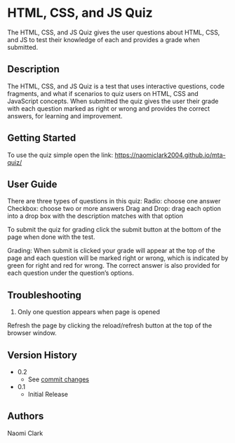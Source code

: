 # HTML, CSS, and JS Quiz

The HTML, CSS, and JS Quiz gives the user questions about HTML, CSS, and JS to test their knowledge of each and provides a grade when submitted.


## Description

The HTML, CSS, and JS Quiz is a test that uses interactive questions, code fragments, and what if scenarios to quiz users on  HTML, CSS and JavaScript concepts. When submitted the quiz gives the user their grade with each question marked as right or wrong and provides the correct answers, for learning and improvement.

## Getting Started
To use the quiz simple open the link: https://naomiclark2004.github.io/mta-quiz/

## User Guide
There are three types of questions in this quiz:
Radio: choose one answer
Checkbox: choose two or more answers
Drag and Drop: drag each option into a drop box with the description matches with that option

To submit the quiz for grading click the submit button at the bottom of the page when done with the test.

Grading: When submit is clicked your grade will appear at the top of the page and each question will be marked right or wrong, which is indicated by green for right and red for wrong. The correct answer is also provided for each question under the question’s options.

## Troubleshooting

1. Only one question appears when page is opened

Refresh the page by clicking the reload/refresh button at the top of the browser window.

## Version History

* 0.2
    * See [commit changes](https://github.com/naomiclark2004/mta-quiz/commits/main)
* 0.1
    * Initial Release

## Authors

Naomi Clark  
